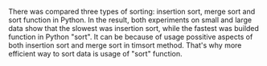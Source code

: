 There was compared three types of sorting: insertion sort, merge sort and sort function in Python. In the result, both experiments on small and large data show that the slowest was insertion sort, while the fastest was builded function in Python "sort". It can be because of usage possitive aspects of both insertion sort and merge sort in timsort method. That's why more efficient way to sort data is usage of "sort" function.